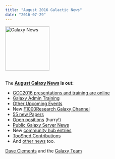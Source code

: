 ```yaml
---
title: "August 2016 Galactic News"
date: "2016-07-29"
---
```

<div class='right'>
<a href='/galaxy-updates/2016-08/'><img src="/src/images/galaxy-logos/GalaxyNews.png" alt="Galaxy News" width=140 /></a><br /><br />
</div>

The **[August Galaxy News](/galaxy-updates/2016-08/) is out:**

* [GCC2016 presentations and training are online](/galaxy-updates/2016-08/#gcc2016-presentations-and-training-are-online)
* [Galaxy Admin Training](/galaxy-updates/2016-08/#galaxy-admin-training-november-7-11-salt-lake-city-utah)
* [Other Upcoming Events](/galaxy-updates/2016-08/#other-upcoming-events)
* New [F1000Research Galaxy Channel](/galaxy-updates/2016-08/#f1000research-galaxy-channel)
* [55 new Papers](/galaxy-updates/2016-08/#new-papers)
* [Open positions](/galaxy-updates/2016-08/#whos-hiring) (hurry!)
* [Public Galaxy Server News](/galaxy-updates/2016-08/#public-galaxy-server-news)
* New [community hub entries](/galaxy-updates/2016-08/#galaxy-community-hubs)
* [TooShed Contributions](/galaxy-updates/2016-08/#toolshed-contributions)
* And [other news](/galaxy-updates/2016-08/#other-news) too.

[Dave Clements](/people/dave-clements/) and the [Galaxy Team](/src/galaxy-team/)
